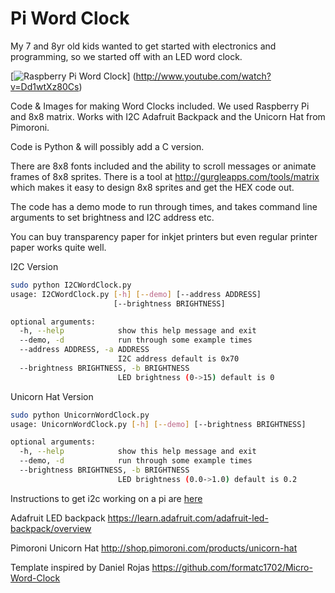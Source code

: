 Pi Word Clock
==============

My 7 and 8yr old kids wanted to get started with electronics and programming,
 so we started off with an LED word clock.

[![Raspberry Pi Word Clock](http://img.youtube.com/vi/Dd1wtXz80Cs/0.jpg)]
(http://www.youtube.com/watch?v=Dd1wtXz80Cs)

Code & Images for making Word Clocks included. We used Raspberry Pi and 8x8 matrix. Works with I2C Adafruit Backpack and the Unicorn Hat from Pimoroni.

Code is Python & will possibly add a C version.

There are 8x8 fonts included and the ability to scroll messages or animate frames of 8x8 sprites. There is a tool at http://gurgleapps.com/tools/matrix which makes it easy to design 8x8 sprites and get the HEX code out.

The code has a demo mode to run through times, and takes command line arguments to set brightness and I2C address etc.

You can buy transparency paper for inkjet printers but even regular printer paper works quite well.

I2C Version
```bash
sudo python I2CWordClock.py
usage: I2CWordClock.py [-h] [--demo] [--address ADDRESS]
                       [--brightness BRIGHTNESS]

optional arguments:
  -h, --help            show this help message and exit
  --demo, -d            run through some example times
  --address ADDRESS, -a ADDRESS
                        I2C address default is 0x70
  --brightness BRIGHTNESS, -b BRIGHTNESS
                        LED brightness (0->15) default is 0
```

Unicorn Hat Version
```bash
sudo python UnicornWordClock.py
usage: UnicornWordClock.py [-h] [--demo] [--brightness BRIGHTNESS]

optional arguments:
  -h, --help            show this help message and exit
  --demo, -d            run through some example times
  --brightness BRIGHTNESS, -b BRIGHTNESS
                        LED brightness (0.0->1.0) default is 0.2
```

Instructions to get i2c working on a pi are [here](docs/new_pi_setup.md#i2c-setup)

Adafruit LED backpack
https://learn.adafruit.com/adafruit-led-backpack/overview

Pimoroni Unicorn Hat
http://shop.pimoroni.com/products/unicorn-hat

Template inspired by Daniel Rojas https://github.com/formatc1702/Micro-Word-Clock

